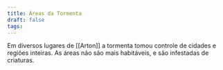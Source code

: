 ```yaml
---
title: Áreas da Tormenta
draft: false
tags:
---
```

Em diversos lugares de [[Arton]] a tormenta tomou controle de cidades e regiões inteiras. As áreas não são mais habitáveis, e são infestadas de criaturas.